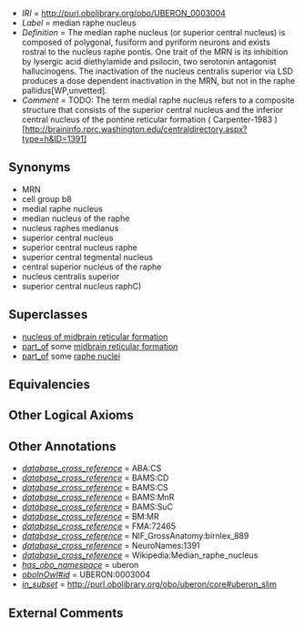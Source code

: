  * *IRI* = http://purl.obolibrary.org/obo/UBERON_0003004
 * *Label* = median raphe nucleus
 * *Definition* = The median raphe nucleus (or superior central nucleus) is composed of polygonal, fusiform and pyriform neurons and exists rostral to the nucleus raphe pontis. One trait of the MRN is its inhibition by lysergic acid diethylamide and psilocin, two serotonin antagonist hallucinogens. The inactivation of the nucleus centralis superior via LSD produces a dose dependent inactivation in the MRN, but not in the raphe pallidus[WP,unvetted].
 * *Comment* = TODO: The term medial raphe nucleus refers to a composite structure that consists of the superior central nucleus and the inferior central nucleus of the pontine reticular formation ( Carpenter-1983 )[http://braininfo.rprc.washington.edu/centraldirectory.aspx?type=h&ID=1391]

## Synonyms

 * MRN
 * cell group b8
 * medial raphe nucleus
 * median nucleus of the raphe
 * nucleus raphes medianus
 * superior central nucleus
 * superior central nucleus raphe
 * superior central tegmental nucleus
 * central superior nucleus of the raphe
 * nucleus centralis superior
 * superior central nucleus raphC)

## Superclasses

 * [nucleus of midbrain reticular formation](../../UBERON/15/UBERON_0007415.md)
 * [part_of](../../BFO/50/BFO_0000050.md) some [midbrain reticular formation](../../UBERON/39/UBERON_0002639.md)
 * [part_of](../../BFO/50/BFO_0000050.md) some [raphe nuclei](../../UBERON/84/UBERON_0004684.md)

## Equivalencies


## Other Logical Axioms


## Other Annotations

 * *[database_cross_reference](../../ef/oboInOwl#hasDbXref.md)* = ABA:CS
 * *[database_cross_reference](../../ef/oboInOwl#hasDbXref.md)* = BAMS:CD
 * *[database_cross_reference](../../ef/oboInOwl#hasDbXref.md)* = BAMS:CS
 * *[database_cross_reference](../../ef/oboInOwl#hasDbXref.md)* = BAMS:MnR
 * *[database_cross_reference](../../ef/oboInOwl#hasDbXref.md)* = BAMS:SuC
 * *[database_cross_reference](../../ef/oboInOwl#hasDbXref.md)* = BM:MR
 * *[database_cross_reference](../../ef/oboInOwl#hasDbXref.md)* = FMA:72465
 * *[database_cross_reference](../../ef/oboInOwl#hasDbXref.md)* = NIF_GrossAnatomy:birnlex_889
 * *[database_cross_reference](../../ef/oboInOwl#hasDbXref.md)* = NeuroNames:1391
 * *[database_cross_reference](../../ef/oboInOwl#hasDbXref.md)* = Wikipedia:Median_raphe_nucleus
 * *[has_obo_namespace](../../ce/oboInOwl#hasOBONamespace.md)* = uberon
 * *[oboInOwl#id](../../id/oboInOwl#id.md)* = UBERON:0003004
 * *[in_subset](../../et/oboInOwl#inSubset.md)* = http://purl.obolibrary.org/obo/uberon/core#uberon_slim

## External Comments

